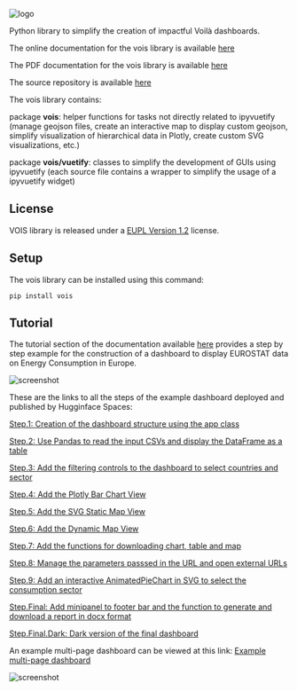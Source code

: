![logo](https://jeodpp.jrc.ec.europa.eu/services/shared/pngs/vois.png)

Python library to simplify the creation of impactful Voilà dashboards.

The online documentation for the vois library is available [here](https://vois.readthedocs.io/en/latest/1_intro.html)

The PDF documentation for the vois library is available [here](https://vois.readthedocs.io/_/downloads/en/latest/pdf/)

The source repository is available [here](https://code.europa.eu/jrc-bdap/vois)


The vois library contains:

package **vois**: helper functions for tasks not directly related to ipyvuetify (manage geojson files, create an interactive map to display custom geojson, simplify visualization of hierarchical data in Plotly, create custom SVG visualizations, etc.)

package **vois/vuetify**: classes to simplify the development of GUIs using ipyvuetify (each source file contains a wrapper to simplify the usage of a ipyvuetify widget)


## License

VOIS library is released under a
[EUPL Version 1.2](https://joinup.ec.europa.eu/collection/eupl/eupl-text-eupl-12) license.


## Setup

The vois library can be installed using this command:

`pip install vois`


## Tutorial

The tutorial section of the documentation available [here](https://vois.readthedocs.io/en/latest/2_tutorial.html) provides a step by step example for the construction of a dashboard to display EUROSTAT data on Energy Consumption in Europe.

![screenshot](https://jeodpp.jrc.ec.europa.eu/services/shared/pngs/vois_example.png)

These are the links to all the steps of the example dashboard deployed and published by Hugginface Spaces:

[Step.1: Creation of the dashboard structure using the app class](https://davidedemarchi-voila.hf.space/voila/render/tutorial/EnergyConsumption.1.ipynb)

[Step.2: Use Pandas to read the input CSVs and display the DataFrame as a table](https://davidedemarchi-voila.hf.space/voila/render/tutorial/EnergyConsumption.2.ipynb)

[Step.3: Add the filtering controls to the dashboard to select countries and sector](https://davidedemarchi-voila.hf.space/voila/render/tutorial/EnergyConsumption.3.ipynb)

[Step.4: Add the Plotly Bar Chart View](https://davidedemarchi-voila.hf.space/voila/render/tutorial/EnergyConsumption.4.ipynb)

[Step.5: Add the SVG Static Map View](https://davidedemarchi-voila.hf.space/voila/render/tutorial/EnergyConsumption.5.ipynb)

[Step.6: Add the Dynamic Map View](https://davidedemarchi-voila.hf.space/voila/render/tutorial/EnergyConsumption.6.ipynb)

[Step.7: Add the functions for downloading chart, table and map](https://davidedemarchi-voila.hf.space/voila/render/tutorial/EnergyConsumption.7.ipynb)

[Step.8: Manage the parameters passsed in the URL and open external URLs](https://davidedemarchi-voila.hf.space/voila/render/tutorial/EnergyConsumption.8.ipynb)

[Step.9: Add an interactive AnimatedPieChart in SVG to select the consumption sector](https://davidedemarchi-voila.hf.space/voila/render/tutorial/EnergyConsumption.9.ipynb)

[Step.Final: Add minipanel to footer bar and the function to generate and download a report in docx format](https://davidedemarchi-voila.hf.space/voila/render/tutorial/EnergyConsumption.Final.ipynb)

[Step.Final.Dark: Dark version of the final dashboard](https://davidedemarchi-voila.hf.space/voila/render/tutorial/EnergyConsumption.Final.ThemeDark.ipynb)

An example multi-page dashboard can be viewed at this link: [Example multi-page dashboard](https://davidedemarchi-voila.hf.space/voila/render/tutorial/MultipageDemo.ipynb)

![screenshot](./docs/figures/multipage.png)
